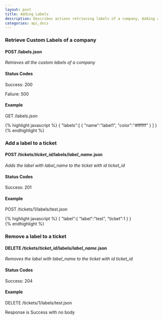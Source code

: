 ```yaml
---
layout: post
title: Adding Labels
description: Describes actions retrieving labels of a company, Adding a label to a ticket and Removing a label from a ticket
categories: api_docs
---
```


### Retrieve Custom Labels of a company

#### POST /labels.json

*Retrieves all the custom labels of a company*

#### Status Codes

Success: 200

Faliure: 500

#### Example

GET /labels.json

{% highlight javascript %}
  {
  "labels":[
    {
      "name":"label1",
      "color":"#ffffff"
    }
  ]
  }  
{% endhighlight %}  

### Add a label to a ticket

#### POST /tickets/_ticket\_id_/labels/_label\_name_.json

*Adds the label with _label\_name_ to the ticket with id _ticket\_id_*

#### Status Codes

Success: 201

#### Example

POST /tickets/1/labels/test.json

{% highlight javascript %}
  {
  "label":{
    "label":"test",
    "ticket":1
  }
  }  
{% endhighlight %}  

### Remove a label to a ticket

#### DELETE /tickets/_ticket\_id_/labels/_label\_name_.json

*Removes the label with _label\_name_ to the ticket with id _ticket\_id_*

#### Status Codes

Success: 204

#### Example

DELETE /tickets/1/labels/test.json

Response is Success with no body
